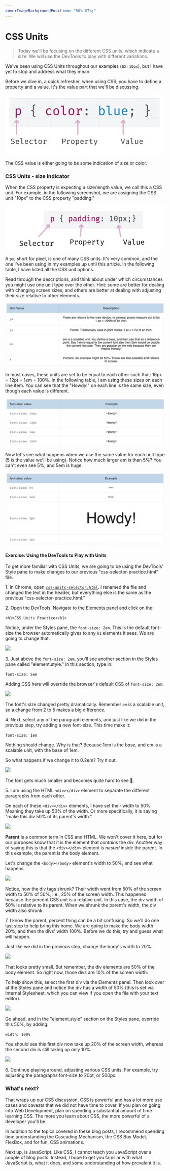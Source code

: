 ```yaml
---
coverImageBackgroundPosition: "50% 87%;"
---
```


# CSS Units

> Today we'll be focusing on the different CSS units, which indicate a size. We will use the DevTools to play with different variations.

We've been using CSS Units throughout our examples (ex: `10px`), but I have yet to stop and address what they mean.

Before we dive in, a quick refresher, when using CSS, you have to define a property and a value.  It's the value part that we'll be discussing.

![](public/assets/selector-property-value.png)

The CSS value is either going to be some indication of size or color.  

### CSS Units - size indicator

When the CSS property is expecting a size/length value, we call this a CSS unit.  For example, in the following screenshot, we are assigning the CSS unit "10px" to the CSS property "padding."

![](public/assets/selector-property-value-unit.png)

A `px`, short for pixel, is one of many CSS units.  It's very common, and the one I've been using in my examples up until this article.  In the following table, I have listed all the CSS unit options.

Read through the descriptions, and think about under which circumstances you might use one unit type over the other.  Hint: some are better for dealing with changing screen sizes, and others are better at dealing with adjusting their size relative to other elements.

![](public/assets/table-7.png)

In most cases, these units are set to be equal to each other such that:
16px = 12pt = 1em = 100%. In the following table, I am using these sizes on each line item. You can see that the "Howdy!" on each line is the same size, even though each value is different.

![](public/assets/table-8.png)

Now let's see what happens when we use the same value for each unit type (5 is the value we'll be using). Notice how much larger em is than 5%? You can't even see 5%, and 5em is huge.

![](public/assets/table-9.png)

#### Exercise: Using the DevTools to Play with Units

To get more familiar with CSS Units, we are going to be using the DevTools' Style pane to make changes to our previous "css-selector-practice.html" file.

1\. In Chrome, open [`css-units-selector.html`](code/src/3-adding-style/4-html-css-selector-final.html). I renamed the file and changed the text in the header, but everything else is the same as the previous "css-selector-practice.html."
 
2\. Open the DevTools.  Navigate to the Elements panel and click on the:

```<h1>CSS Units Practice</h1>```

Notice, under the Styles pane, the `font-size: 2em`.  This is the default font-size the browser automatically gives to any `h1` elements it sees.  We are going to change that.

![](public/assets/h1.png)

3\. Just above the `font-size: 2em`, you'll see another section in the Styles pane called "element.style."  In this section, type in:

```font-size: 5em```  

Adding CSS here will override the browser's default CSS of `font-size: 2em`.

![](public/assets/5em.gif)

The font's size changed pretty dramatically.  Remember `em` is a scalable unit, so a change from 2 to 5 makes a big difference.

4\. Next, select any of the paragraph elements, and just like we did in the previous step, try adding a new font-size.  This time make it:

```font-size: 1em```

Nothing should change.  Why is that?  Because 1em is the _base_, and em is a scalable unit, with the base of 1em. 

So what happens if we change it to 0.2em? Try it out. 

![](public/assets/small.png)

The font gets much smaller and becomes quite hard to see 🧐.

5\. I am using the HTML `<div></div>` element to separate the different paragraphs from each other.

On each of these `<div></div>` elements, I have set their width to 50%.  Meaning they take up 50% of the width. Or more specifically, it is saying "make this div 50% of its parent's width."

![](public/assets/parent.png)

**Parent** is a common term in CSS and HTML.  We won't cover it here, but for our purposes know that it is the element that *contains* the div.  Another way of saying this is that the `<div></div>` element is *nested* inside the parent.  In this example, the parent is the body element.

Let's change the `<body></body>` element's width to 50%, and see what happens.

![](public/assets/body.gif)

Notice, how the div tags shrunk?  Their width went from 50% of the screen width to 50% of 50%, i.e., 25% of the screen width.  This happened because the percent CSS unit is a relative unit.  In this case, the div width of 50% is relative to its parent.  When we shrunk the parent's width, the div width also shrunk.

7\.  I know the parent, percent thing can be a bit confusing.  So we'll do one last step to help bring this home.  We are going to make the body width 20%, and then the divs' width 100%.  Before we do this, try and guess what will happen.

Just like we did in the previous step, change the body's width to 20%.

![](public/assets/twenty.png)

That looks pretty small. But remember, the div elements are 50% of the body element.  So right now, those divs are 10% of the screen width.

To help show this, select the first div via the Elements panel.  Then look over at the Styles pane and notice the div has a width of 50% (this is set via Internal Stylesheet, which you can view if you open the file with your text editor).

![](public/assets/firstdiv.png)

Go ahead, and in the "element.style" section on the Styles pane, override this 50%, by adding:

```width: 100%```

You should see this first div now take up 20% of the screen width, whereas the second div is still taking up only 10%.

![](public/assets/onehundred.png)

6\.  Continue playing around, adjusting various CSS units.  For example, try adjusting the paragraphs font-size to 20pt, or 500px.

### What's next?

That wraps up our CSS discussion. CSS is powerful and has a lot more use cases and caveats that we did not have time to cover.  If you plan on going into Web Development, plan on spending a substantial amount of time learning CSS.  The more you learn about CSS, the more powerful of a developer you'll be.  

In addition to the topics covered in these blog posts, I recommend spending time understanding the Cascading Mechanism, the CSS Box Model, FlexBox, and for fun, CSS animations.

Next up, is JavaScript.  Like CSS, I cannot teach you JavaScript over a couple of blog posts.  Instead, I hope to get you familiar with what JavaScript is, what it does, and some understanding of how prevalent it is.